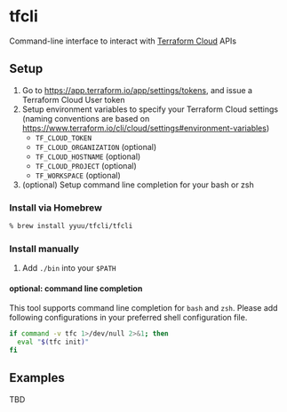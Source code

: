 # tfcli

Command-line interface to interact with [Terraform Cloud](https://app.terraform.io/) APIs

## Setup

1. Go to https://app.terraform.io/app/settings/tokens, and issue a Terraform Cloud User token
1. Setup environment variables to specify your Terraform Cloud settings (naming conventions are based on https://www.terraform.io/cli/cloud/settings#environment-variables)
    * `TF_CLOUD_TOKEN`
    * `TF_CLOUD_ORGANIZATION` (optional)
    * `TF_CLOUD_HOSTNAME` (optional)
    * `TF_CLOUD_PROJECT` (optional)
    * `TF_WORKSPACE` (optional)
1. (optional) Setup command line completion for your bash or zsh

### Install via Homebrew

```sh
% brew install yyuu/tfcli/tfcli
```

### Install manually

1. Add `./bin` into your `$PATH`

#### optional: command line completion

This tool supports command line completion for `bash` and `zsh`.
Please add following configurations in your preferred shell configuration file.

```sh
if command -v tfc 1>/dev/null 2>&1; then
  eval "$(tfc init)"
fi
```

## Examples

TBD
